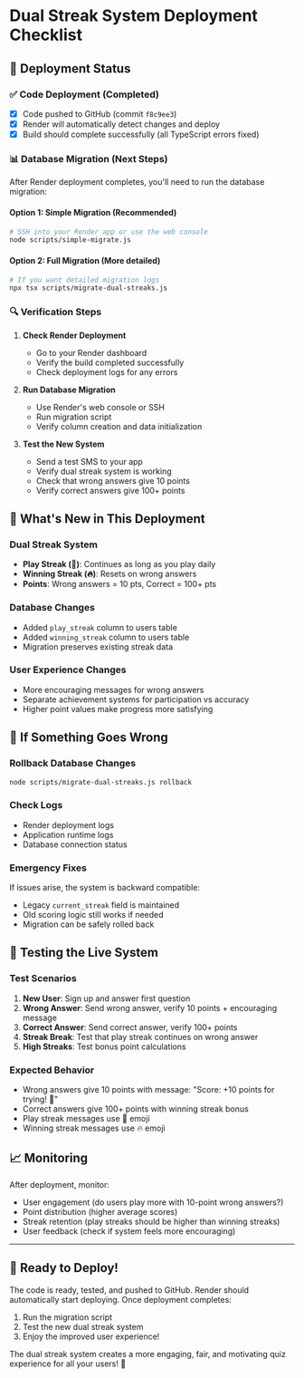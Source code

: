 # Dual Streak System Deployment Checklist

## 🚀 Deployment Status

### ✅ Code Deployment (Completed)
- [x] Code pushed to GitHub (commit `f8c9ee3`)
- [x] Render will automatically detect changes and deploy
- [x] Build should complete successfully (all TypeScript errors fixed)

### 📊 Database Migration (Next Steps)

After Render deployment completes, you'll need to run the database migration:

#### Option 1: Simple Migration (Recommended)
```bash
# SSH into your Render app or use the web console
node scripts/simple-migrate.js
```

#### Option 2: Full Migration (More detailed)
```bash
# If you want detailed migration logs
npx tsx scripts/migrate-dual-streaks.js
```

### 🔍 Verification Steps

1. **Check Render Deployment**
   - Go to your Render dashboard
   - Verify the build completed successfully
   - Check deployment logs for any errors

2. **Run Database Migration**
   - Use Render's web console or SSH
   - Run migration script
   - Verify column creation and data initialization

3. **Test the New System**
   - Send a test SMS to your app
   - Verify dual streak system is working
   - Check that wrong answers give 10 points
   - Verify correct answers give 100+ points

## 🎯 What's New in This Deployment

### Dual Streak System
- **Play Streak (🎯)**: Continues as long as you play daily
- **Winning Streak (🔥)**: Resets on wrong answers
- **Points**: Wrong answers = 10 pts, Correct = 100+ pts

### Database Changes
- Added `play_streak` column to users table
- Added `winning_streak` column to users table  
- Migration preserves existing streak data

### User Experience Changes
- More encouraging messages for wrong answers
- Separate achievement systems for participation vs accuracy
- Higher point values make progress more satisfying

## 🔧 If Something Goes Wrong

### Rollback Database Changes
```bash
node scripts/migrate-dual-streaks.js rollback
```

### Check Logs
- Render deployment logs
- Application runtime logs
- Database connection status

### Emergency Fixes
If issues arise, the system is backward compatible:
- Legacy `current_streak` field is maintained
- Old scoring logic still works if needed
- Migration can be safely rolled back

## 📱 Testing the Live System

### Test Scenarios
1. **New User**: Sign up and answer first question
2. **Wrong Answer**: Send wrong answer, verify 10 points + encouraging message
3. **Correct Answer**: Send correct answer, verify 100+ points  
4. **Streak Break**: Test that play streak continues on wrong answer
5. **High Streaks**: Test bonus point calculations

### Expected Behavior
- Wrong answers give 10 points with message: "Score: +10 points for trying! 💪"
- Correct answers give 100+ points with winning streak bonus
- Play streak messages use 🎯 emoji
- Winning streak messages use 🔥 emoji

## 📈 Monitoring

After deployment, monitor:
- User engagement (do users play more with 10-point wrong answers?)
- Point distribution (higher average scores)
- Streak retention (play streaks should be higher than winning streaks)
- User feedback (check if system feels more encouraging)

---

## 🚀 Ready to Deploy!

The code is ready, tested, and pushed to GitHub. Render should automatically start deploying. Once deployment completes:

1. Run the migration script
2. Test the new dual streak system  
3. Enjoy the improved user experience!

The dual streak system creates a more engaging, fair, and motivating quiz experience for all your users! 🎉